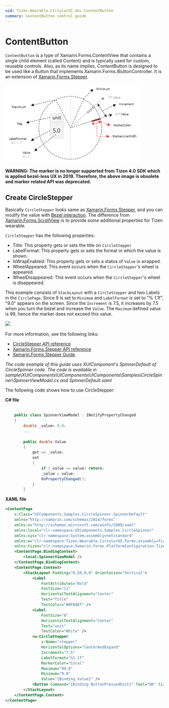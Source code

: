 ```yaml
---
uid: Tizen.Wearable.CircularUI.doc.ContentButton
summary: ContentButton control guide
---
```

# ContentButton

`ContentButton` is a type of Xamarin.Forms.ContentView that contains a single child element (called Content) and is typically used for custom, reusable controls. Also, as its name implies, ContentButton is designed to be used like a Button that implements Xamarin.Forms.IButtonController.
It is an extension of [Xamarin.Forms.Stepper](https://developer.xamarin.com/api/type/Xamarin.Forms.Stepper/).

![](data/CircleStepper_property.png)

**WARNING: The marker is no longer supported from Tizen 4.0 SDK which is applied bezel-less UX in 2019. Therefore, the above image is obsolete and marker related API was deprecated.**

## Create CircleStepper

Basically `CircleStepper` looks same as [Xamarin.Forms.Stepper](https://developer.xamarin.com/api/type/Xamarin.Forms.Stepper/), and you can modify the value with [Bezel interaction](https://developer.tizen.org/design/wearable/interaction/bezel-interactions).
The difference from [Xamarin.Forms.ScrollView](https://developer.xamarin.com/api/type/Xamarin.Forms.ScrollView/) is to provide some additional properties for Tizen wearable.

`CircleStepper` has the following properties:

- Title: This property gets or sets the title on `CircleStepper`
- LabelFormat: This property gets or sets the format in which the value is shown.
- IsWrapEnabled: This property gets or sets a status of `Value` is wrapped.
- WheelAppeared: This event occurs when the `CircleStepper`'s wheel is appeared.
- WheelDisappeared: This event occurs when the `CircleStepper`'s wheel is disappeared.

This example consists of `StackLayout` with a `CircleStepper` and two Labels in the `CirclePage`.
Since 9 is set to `Minimum` and `LabelFormat` is set to "% 1.1f", "9.0" appears on the screen. Since the `Increment` is 7.5, it increases by 7.5 when you turn the bezel and increase the `Value`. The `Maximum` defined value is 99, hence the marker does not exceed this value.

![](data/CircleStepper.png)

For more information, see the following links:

- [CircleStepper API reference](https://samsung.github.io/Tizen.CircularUI/api/Tizen.Wearable.CircularUI.Forms.CircleStepper.html)
- [Xamarin.Forms.Stepper API reference](https://developer.xamarin.com/api/type/Xamarin.Forms.Stepper/)
- [Xamarin.Forms.Stepper Guide](https://docs.microsoft.com/en-us/xamarin/xamarin-forms/user-interface/controls/views#stepper)

_The code example of this guide uses XUIComponent's SpinnerDefault of CircleSpinner code. The code is available in sample\XUIComponents\UIComponents\UIComponents\Samples\CircleSpinner\SpinnerViewModel.cs and SpinnerDefault.xaml_

The following code shows how to use CircleStepper:

**C# file**

```cs

    public class SpinnerViewModel : INotifyPropertyChanged
    {
        double _value= 9.0;
        ...

        public double Value
        {
            get => _value;
            set
            {
                if (_value == value) return;
                _value = value;
                OnPropertyChanged();
            }
        }
```

**XAML file**

```xml
<ContentPage
    x:Class="UIComponents.Samples.CircleSpinner.SpinnerDefault"
    xmlns="http://xamarin.com/schemas/2014/forms"
    xmlns:x="http://schemas.microsoft.com/winfx/2009/xaml"
    xmlns:local="clr-namespace:UIComponents.Samples.CircleSpinner"
    xmlns:sys="clr-namespace:System;assembly=netstandard"
    xmlns:w="clr-namespace:Tizen.Wearable.CircularUI.Forms;assembly=Tizen.Wearable.CircularUI.Forms"
    xmlns:tizen="clr-namespace:Xamarin.Forms.PlatformConfiguration.TizenSpecific;assembly=Xamarin.Forms.Core">
    <ContentPage.BindingContext>
        <local:SpinnerViewModel />
    </ContentPage.BindingContext>
    <ContentPage.Content>
        <StackLayout Padding="0,50,0,0" Orientation="Vertical">
            <Label
                FontAttributes="Bold"
                FontSize="11"
                HorizontalTextAlignment="Center"
                Text="Title"
                TextColor="#0FB4EF" />
            <Label
                FontSize="8"
                HorizontalTextAlignment="Center"
                Text="unit"
                TextColor="White" />
            <w:CircleStepper
                x:Name="stepper"
                HorizontalOptions="CenterAndExpand"
                Increment="7.5"
                LabelFormat="%1.1f"
                MarkerColor="Coral"
                Maximum="99.0"
                Minimum="9.0"
                Value="{Binding Value}" />
            <Button Command="{Binding ButtonPressedExit}" Text="OK" tizen:VisualElement.Style="{x:Static tizen:ButtonStyle.Bottom}" />
        </StackLayout>
    </ContentPage.Content>
</ContentPage>
```
